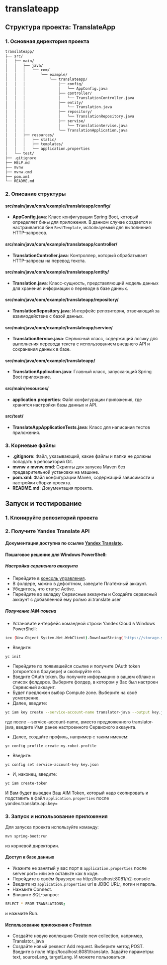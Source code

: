 # translateapp

## Структура проекта: TranslateApp

### 1. Основная директория проекта

```bash
translateapp/
├── src/
│   ├── main/
│   │   ├── java/
│   │   │   └── com/
│   │   │       └── example/
│   │   │           └── translateapp/
│   │   │               ├── config/
│   │   │               │   └── AppConfig.java
│   │   │               ├── controller/
│   │   │               │   └── TranslationController.java
│   │   │               ├── entity/
│   │   │               │   └── Translation.java
│   │   │               ├── repository/
│   │   │               │   └── TranslationRepository.java
│   │   │               ├── servise/
│   │   │               │   └── TranslationServise.java
│   │   │               └── TranslationApplication.java
│   │   ├── resources/
│   │   │   ├── static/
│   │   │   ├── templates/
│   │   │   └── application.properties
│   └── test/
├── .gitignore
├── HELP.md
├── mvnw
├── mvnw.cmd
├── pom.xml
└── README.md
```
 
### 2. Описание структуры

#### src/main/java/com/example/translateapp/config/

- **AppConfig.java**: Класс конфигурации Spring Boot, который определяет бины для приложения. В данном случае создается и настраивается бин `RestTemplate`, используемый для выполнения HTTP-запросов.
  
#### src/main/java/com/example/translateapp/controller/

- **TranslationController.java**: Контроллер, который обрабатывает HTTP-запросы на перевод текста.

#### src/main/java/com/example/translateapp/entity/

- **Translation.java**: Класс-сущность, представляющий модель данных для хранения информации о переводе в базе данных.

#### src/main/java/com/example/translateapp/repository/

- **TranslationRepository.java**: Интерфейс репозитория, отвечающий за взаимодействие с базой данных.

#### src/main/java/com/example/translateapp/service/

- **TranslationService.java**: Сервисный класс, содержащий логику для выполнения перевода текста с использованием внешнего API и сохранения данных в базе.

#### src/main/java/com/example/translateapp/

- **TranslationApplication.java**: Главный класс, запускающий Spring Boot приложение.

#### src/main/resources/

- **application.properties**: Файл конфигурации приложения, где хранятся настройки базы данных и API.

#### src/test/

- **TranslateAppApplicationTests.java**: Класс для написания тестов приложения.

### 3. Корневые файлы

- **.gitignore**: Файл, указывающий, какие файлы и папки не должны попадать в репозиторий Git.
- **mvnw** и **mvnw.cmd**: Скрипты для запуска Maven без предварительной установки на машине.
- **pom.xml**: Файл конфигурации Maven, содержащий зависимости и настройки сборки проекта.
- **README.md**: Документация проекта.

## Запуск и тестирование

### 1. Клонируйте репозиторий проекта

### 2. Получите Yandex Translate API

#### Документация доступна по ссылке [Yandex Translate](https://yandex.cloud/ru/docs/translate/).

#### Пошаговое решение для Windows PowerShell:

##### Настройка сервисного аккаунта

- Перейдите в [консоль управления](https://console.yandex.cloud/).
- В фолдере, можно в дефолтном, заведите Платёжный аккаунт.
- Убедитесь, что статус Active.
- Перейдите во вкладку Сервисные аккаунты и Создайте сервисный аккаунт с добавленной ему ролью ai.translate.user

##### Получение IAM-токена

- Установите интерфейс командной строки Yandex Cloud в Windows PowerShell:
```bash
iex (New-Object System.Net.WebClient).DownloadString('https://storage.yandexcloud.net/yandexcloud-yc/install.ps1')
```
- Введите:
```bash
yc init
```
- Перейдите по появившейся ссылке и получите OAuth token (откроется в браузере) и скопируйте его.
- Введите OAuth token. Вы получите информацию о вашем облаке и список фолдеров. Выберите фолдер, в котором у Вас был настроен Сервисный аккаунт.
- Будет предложен выбор Compute zone. Выберите на своё усмотрение.
- Далее, введите:
```bash
yc iam key create --service-account-name translator-java --output key.json
```
где после --service-account-name, вместо предложенного translator-java, введите Имя ранее настроенного Сервисного аккаунта.
- Далее, создайте профиль, например с таким именем:
```bash
yc config profile create my-robot-profile
```
- Введите:
```bash
yc config set service-account-key key.json
```
- И, наконец, введите:
```bash
yc iam create-token
```
И Вам будет выведен Ваш AIM Token, который надо скопировать и подставить в файл `application.properties` после yandex.translate.api.key=

### 3. Запуск и использование приложения

Для запуска проекта используйте команду:
```bash
mvn spring-boot:run
```
из корневой директории.

#### Доступ к базе данных

- Укажите не занятый у вас порт в `application.properties` после server.port= или же оставьте как в коде.
- Перейдите в своём браузере на http://localhost:8081/h2-console
- Введите из `application.properties` url в JDBC URL:, логин и пароль.
- Нажмите Connect.
- Впишите SQL-запрос:
```bash
SELECT * FROM TRANSLATIONS;
```
и нажмите Run.

#### Использование приложения с Postman

- Создайте новую коллекцию Create new collection, например, Translator_java
- Создайте новый реквест Add request. Выберите метод POST. Введите в поле http://localhost:8081/translate. Задайте параметры: text, sourceLang, targetLang. И можете пользоваться.
